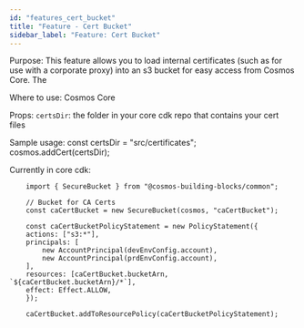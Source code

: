 ```yaml
---
id: "features_cert_bucket"
title: "Feature - Cert Bucket"
sidebar_label: "Feature: Cert Bucket"
---
```

Purpose: This feature allows you to load internal certificates (such as for use with a corporate proxy) into an s3 bucket for easy access from Cosmos Core. The

Where to use:
Cosmos Core

Props:
`certsDir`: the folder in your core cdk repo that contains your cert files

Sample usage:
        const certsDir = "src/certificates";
        cosmos.addCert(certsDir);

Currently in core cdk:

        import { SecureBucket } from "@cosmos-building-blocks/common";

        // Bucket for CA Certs
        const caCertBucket = new SecureBucket(cosmos, "caCertBucket");

        const caCertBucketPolicyStatement = new PolicyStatement({
        actions: ["s3:*"],
        principals: [
            new AccountPrincipal(devEnvConfig.account),
            new AccountPrincipal(prdEnvConfig.account),
        ],
        resources: [caCertBucket.bucketArn, `${caCertBucket.bucketArn}/*`],
        effect: Effect.ALLOW,
        });

        caCertBucket.addToResourcePolicy(caCertBucketPolicyStatement);